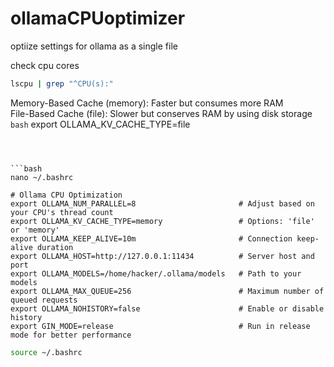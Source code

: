# ollamaCPUoptimizer
optiize settings for ollama as a single file

check cpu cores
```bash
lscpu | grep "^CPU(s):"
```
Memory-Based Cache (memory): Faster but consumes more RAM<br />
File-Based Cache (file): Slower but conserves RAM by using disk storage
```bash```
export OLLAMA_KV_CACHE_TYPE=file
```



```bash
nano ~/.bashrc
```
```text
# Ollama CPU Optimization
export OLLAMA_NUM_PARALLEL=8                       # Adjust based on your CPU's thread count
export OLLAMA_KV_CACHE_TYPE=memory                 # Options: 'file' or 'memory'
export OLLAMA_KEEP_ALIVE=10m                       # Connection keep-alive duration
export OLLAMA_HOST=http://127.0.0.1:11434          # Server host and port
export OLLAMA_MODELS=/home/hacker/.ollama/models   # Path to your models
export OLLAMA_MAX_QUEUE=256                        # Maximum number of queued requests
export OLLAMA_NOHISTORY=false                      # Enable or disable history
export GIN_MODE=release                            # Run in release mode for better performance
```
```bash
source ~/.bashrc
```

